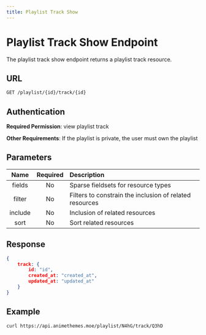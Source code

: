 ```yaml
---
title: Playlist Track Show
---
```


# Playlist Track Show Endpoint

The playlist track show endpoint returns a playlist track resource.

## URL

```sh
GET /playlist/{id}/track/{id}
```

## Authentication

**Required Permission**: view playlist track

**Other Requirements**: If the playlist is private, the user must own the playlist

## Parameters

| Name    | Required | Description                                             |
| :-----: | :------: | :------------------------------------------------------ |
| fields  | No       | Sparse fieldsets for resource types                     |
| filter  | No       | Filters to constrain the inclusion of related resources |
| include | No       | Inclusion of related resources                          |
| sort    | No       | Sort related resources                                  |

## Response

```json
{
    track: {
        id: "id",
        created_at: "created_at",
        updated_at: "updated_at"
    }
}
```

## Example

```bash
curl https://api.animethemes.moe/playlist/N4hG/track/Q3hD
```